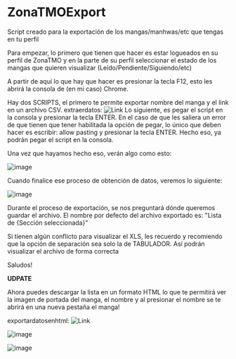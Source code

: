 # ZonaTMOExport
Script creado para la exportación de los mangas/manhwas/etc que tengas en tu perfil

Para empezar, lo primero que tienen que hacer es estar logueados en su perfil de ZonaTMO y en la parte de su perfil seleccionar el estado de los mangas que quieren visualizar (Leído/Pendiente/Siguiendo/etc)

A partir de aquí lo que hay que hacer es presionar la tecla F12, esto les abrirá la consola de (en mi caso) Chrome. 

Hay dos SCRIPTS, el primero te permite exportar nombre del manga y el link en un archivo CSV. 
extraerdatos: ![Link](https://github.com/FrancoBalsamo/ZonaTMOExport/blob/main/extraerdatos)
Lo siguiente, es pegar el script en la consola y presionar la tecla ENTER. En el caso de que les saliera un error de que tienen que tener habilitada la opción de pegar, lo único que deben hacer es escribir: allow pasting y presionar la tecla ENTER. Hecho eso, ya podrán pegar el script en la consola. 

Una vez que hayamos hecho eso, verán algo como esto: 

![image](https://github.com/user-attachments/assets/12608b78-d7b4-4cb4-b4fb-638d68867987)

Cuando finalice ese proceso de obtención de datos, veremos lo siguiente:

![image](https://github.com/user-attachments/assets/e842b3e1-ab65-4ca2-a66d-7c08a64cb5c2)

Durante el proceso de exportación, se nos preguntará dónde queremos guardar el archivo. El nombre por defecto del archivo exportado es:
"Lista de {Sección seleccionada}"

Si tienen algún conflicto para visualizar el XLS, les recuerdo y recomiendo que la opción de separación sea solo la de TABULADOR. Así podrán visualizar el archivo de forma correcta

Saludos!

**UDPATE**

Ahora puedes descargar la lista en un formato HTML lo que te permitirá ver la imagen de portada del manga, el nombre y al presionar el nombre se te abrirá en una nueva pestaña el manga!

exportardatosenhtml: ![Link](https://github.com/FrancoBalsamo/ZonaTMOExport/blob/main/exportardatosenhtml)

![image](https://github.com/user-attachments/assets/83167efc-9feb-4bb1-a2ef-80e9fe7cf90e)

![image](https://github.com/user-attachments/assets/4747ee02-080d-4bc4-a384-65d6e3487bc4)
